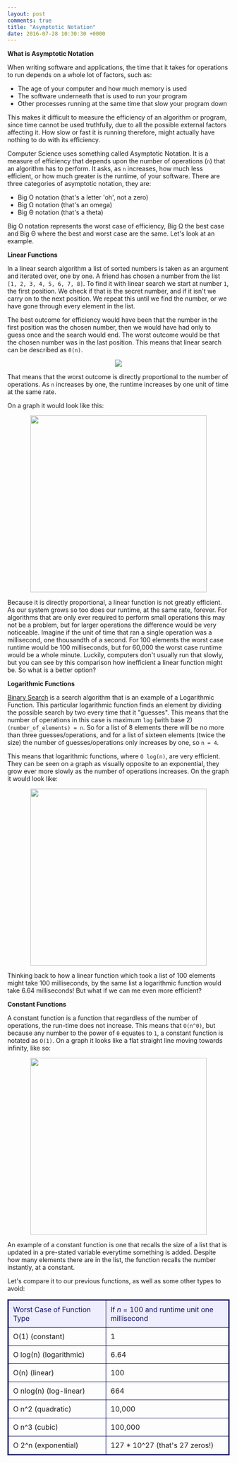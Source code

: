 ```yaml
---
layout: post
comments: true
title: "Asymptotic Notation"
date: 2016-07-28 10:30:30 +0000
---
```


<strong>What is Asymptotic Notation</strong>

When writing software and applications, the time that it takes for operations to run depends on a whole lot of factors, such as: 

* The age of your computer and how much memory is used
* The software underneath that is used to run your program
* Other processes running at the same time that slow your program down

This makes it difficult to measure the efficiency of an algorithm or program, since time cannot be used truthfully, due to all the possible external factors affecting it. How slow or fast it is running therefore, might actually have nothing to do with its efficiency.

Computer Science uses something called Asymptotic Notation. It is a measure of efficiency that depends upon the number of operations (`n`) that an algorithm has to perform. It asks, as `n` increases, how much less efficient, or how much greater is the runtime, of your software. There are three categories of asymptotic notation, they are:

* Big O notation (that's a letter 'oh', not a zero)
* Big Ω notation (that's an omega)
* Big Θ notation (that's a theta)

Big O notation represents the worst case of efficiency, Big Ω the best case and Big Θ where the best and worst case are the same. Let's look at an example.

<strong>Linear Functions</strong>

In a linear search algorithm a list of sorted numbers is taken as an argument and iterated over, one by one. A friend has chosen a number from the list `[1, 2, 3, 4, 5, 6, 7, 8]`. To find it with linear search we start at number `1`, the first position. We check if that is the secret number, and if it isn't we carry on to the next position. We repeat this until we find the number, or we have gone through every element in the list. 

The best outcome for efficiency would have been that the number in the first position was the chosen number, then we would have had only to guess once and the search would end. The worst outcome would be that the chosen number was in the last position. This means that linear search can be described as `0(n)`. 

<p align="center">
<img src="../../../../../../../assets/asymptotic_linear_iterations.jpg">
</p>

That means that the worst outcome is directly proportional to the number of operations. As `n` increases by one, the runtime increases by one unit of time at the same rate.

On a graph it would look like this:

<p align="center">
<img style="width: 400px;" src="../../../../../../../assets/linear_asymptote_graph.jpg">
</p>

Because it is directly proportional, a linear function is not greatly efficient. As our system grows so too does our runtime, at the same rate, forever. For algorithms that are only ever required to perform small operations this may not be a problem, but for larger operations the difference would be very noticeable. Imagine if the unit of time that ran a single operation was a millisecond, one thousandth of a second. For 100 elements the worst case runtime would be 100 milliseconds, but for 60,000 the worst case runtime would be a whole minute. Luckily, computers don't usually run that slowly, but you can see by this comparison how inefficient a linear function might be. So what is a better option?

<strong>Logarithmic Functions</strong>

[Binary Search][binary-search] is a search algorithm that is an example of a Logarithmic Function. This particular logarithmic function finds an element by dividing the possible search by two every time that it "guesses". This means that the number of operations in this case is maximum `log` (with base 2) `(number_of_elements) = n`. So for a list of 8 elements there will be no more than three guesses/operations, and for a list of sixteen elements (twice the size) the number of guesses/operations only increases by one, so `n = 4`.

This means that logarithmic functions, where `O log(n)`, are very efficient. They can be seen on a graph as visually opposite to an exponential, they grow ever more slowly as the number of operations increases. On the graph it would look like: 

<p align="center">
<img style="width: 400px;" src="../../../../../../../assets/logarithmic_func_graph.png">
</p>

Thinking back to how a linear function which took a list of 100 elements might take 100 milliseconds, by the same list a logarithmic function would take 6.64 milliseconds! But what if we can me even more efficient?

<strong>Constant Functions</strong>

A constant function is a function that regardless of the number of operations, the run-time does not increase. This means that `O(n^0)`, but because any number to the power of `0` equates to `1`, a constant function is notated as `O(1)`. On a graph it looks like a flat straight line moving towards infinity, like so:

<p align="center">
<img style="width: 400px;" src="../../../../../../../assets/constant_func_graph.png">
</p>

An example of a constant function is one that recalls the size of a list that is updated in a pre-stated variable everytime something is added. Despite how many elements there are in the list, the function recalls the number instantly, at a constant.

Let's compare it to our previous functions, as well as some other types to avoid:

<div align="center" style="margin-bottom: 30px;">
<table style="border-spacing: 0px; border: #111162 solid 2px;">
<tr>
<td style="width: 200px; padding: 10px; border: #111162 solid 1px; margin: 0px; color: #111162; background-color: #eeeeff">Worst Case of Function Type</td>
<td style="padding: 10px; border: #111162 solid 1px; margin: 0px; color: #111162; background-color: #eeeeff">If <i>n</i> = 100 and runtime unit one millisecond</td>
</tr>
<tr>
<td style="padding: 10px; border: #111162 solid 1px; margin: 0px;">O(1) (constant)</td>
<td style="padding: 10px; border: #111162 solid 1px; margin: 0px;">1</td>
</tr>
<tr>
<td style="padding: 10px; border: #111162 solid 1px; margin: 0px;">O log(n) (logarithmic)</td>
<td style="padding: 10px; border: #111162 solid 1px; margin: 0px;">6.64</td>
</tr>
<tr>
<td style="padding: 10px; border: #111162 solid 1px; margin: 0px;">O(n) (linear)</td>
<td style="padding: 10px; border: #111162 solid 1px; margin: 0px;">100</td>
</tr>
<tr>
<td style="padding: 10px; border: #111162 solid 1px; margin: 0px;">O nlog(n) (log-linear)</td>
<td style="padding: 10px; border: #111162 solid 1px; margin: 0px;">664</td>
</tr>
<tr>
<td style="padding: 10px; border: #111162 solid 1px; margin: 0px;">O n^2 (quadratic)</td>
<td style="padding: 10px; border: #111162 solid 1px; margin: 0px;">10,000</td>
</tr>
<tr>
<td style="padding: 10px; border: #111162 solid 1px; margin: 0px;">O n^3 (cubic)</td>
<td style="padding: 10px; border: #111162 solid 1px; margin: 0px;">100,000</td>
</tr>
<tr>
<td style="padding: 10px; border: #111162 solid 1px; margin: 0px;">O 2^n (exponential)</td>
<td style="padding: 10px; border: #111162 solid 1px; margin: 0px;">127 * 10^27 (that's 27 zeros!)</td>
</tr>
</table>
</div>




[binary-search]:http://daisymolving.github.io/2016/07/18/binary-search.html

